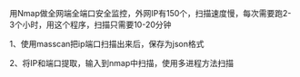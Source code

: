 
用Nmap做全网端全端口安全监控，外网IP有150个，扫描速度慢，每次需要跑2-3个小时，用这个程序，扫描只需要10-20分钟

1、使用masscan把ip端口扫描出来后，保存为json格式

2、将IP和端口提取，输入到nmap中扫描，使用多进程方法扫描
